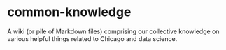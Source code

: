 # common-knowledge
A wiki (or pile of Markdown files) comprising our collective knowledge on various helpful things related to Chicago and data science.
